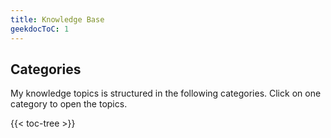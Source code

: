 ```yaml
---
title: Knowledge Base
geekdocToC: 1
---
```


## Categories

My knowledge topics is structured in the following categories. Click on one category to open the topics.

{{< toc-tree >}}
